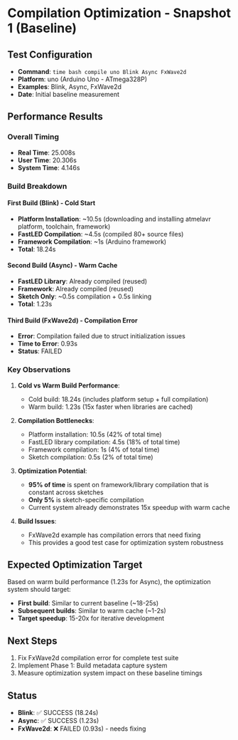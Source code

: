 # Compilation Optimization - Snapshot 1 (Baseline)

## Test Configuration
- **Command**: `time bash compile uno Blink Async FxWave2d`
- **Platform**: uno (Arduino Uno - ATmega328P)
- **Examples**: Blink, Async, FxWave2d
- **Date**: Initial baseline measurement

## Performance Results

### Overall Timing
- **Real Time**: 25.008s
- **User Time**: 20.306s  
- **System Time**: 4.146s

### Build Breakdown

#### First Build (Blink) - Cold Start
- **Platform Installation**: ~10.5s (downloading and installing atmelavr platform, toolchain, framework)
- **FastLED Compilation**: ~4.5s (compiled 80+ source files)
- **Framework Compilation**: ~1s (Arduino framework)
- **Total**: 18.24s

#### Second Build (Async) - Warm Cache
- **FastLED Library**: Already compiled (reused)
- **Framework**: Already compiled (reused)
- **Sketch Only**: ~0.5s compilation + 0.5s linking
- **Total**: 1.23s

#### Third Build (FxWave2d) - Compilation Error
- **Error**: Compilation failed due to struct initialization issues
- **Time to Error**: 0.93s
- **Status**: FAILED

### Key Observations

1. **Cold vs Warm Build Performance**: 
   - Cold build: 18.24s (includes platform setup + full compilation)
   - Warm build: 1.23s (15x faster when libraries are cached)

2. **Compilation Bottlenecks**:
   - Platform installation: 10.5s (42% of total time)
   - FastLED library compilation: 4.5s (18% of total time)
   - Framework compilation: 1s (4% of total time)
   - Sketch compilation: 0.5s (2% of total time)

3. **Optimization Potential**:
   - **95% of time** is spent on framework/library compilation that is constant across sketches
   - **Only 5%** is sketch-specific compilation
   - Current system already demonstrates 15x speedup with warm cache

4. **Build Issues**:
   - FxWave2d example has compilation errors that need fixing
   - This provides a good test case for optimization system robustness

## Expected Optimization Target

Based on warm build performance (1.23s for Async), the optimization system should target:
- **First build**: Similar to current baseline (~18-25s)
- **Subsequent builds**: Similar to warm cache (~1-2s)
- **Target speedup**: 15-20x for iterative development

## Next Steps

1. Fix FxWave2d compilation error for complete test suite
2. Implement Phase 1: Build metadata capture system
3. Measure optimization system impact on these baseline timings

## Status
- **Blink**: ✅ SUCCESS (18.24s)
- **Async**: ✅ SUCCESS (1.23s) 
- **FxWave2d**: ❌ FAILED (0.93s) - needs fixing